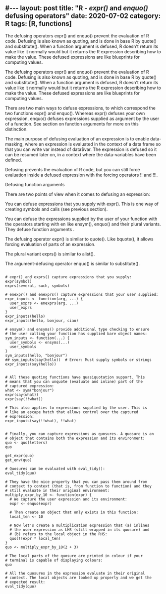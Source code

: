 #---
layout: post
title: "R - <em>expr()</em> and <em>enquo()</em> defusing operators"
date: 2020-07-02
category: R
tags: [R, functions]
---

The defusing operators expr() and enquo() prevent the evaluation of R code. Defusing is also known as quoting, and is done in base R by quote() and substitute(). When a function argument is defused, R doesn't return its value like it normally would but it returns the R expression describing how to make the value. These defused expressions are like blueprints for computing values.

The defusing operators expr() and enquo() prevent the evaluation of R code. Defusing is also known as quoting, and is done in base R by quote() and substitute(). When a function argument is defused, R doesn't return its value like it normally would but it returns the R expression describing how to make the value. These defused expressions are like blueprints for computing values.

There are two main ways to defuse expressions, to which correspond the two functions expr() and enquo(). Whereas expr() defuses your own expression, enquo() defuses expressions supplied as argument by the user of a function. See section on function arguments for more on this distinction.

The main purpose of defusing evaluation of an expression is to enable data-masking, where an expression is evaluated in the context of a data frame so that you can write var instead of data$var. The expression is defused so it can be resumed later on, in a context where the data-variables have been defined.

Defusing prevents the evaluation of R code, but you can still force evaluation inside a defused expression with the forcing operators !! and !!!.


Defusing function arguments

There are two points of view when it comes to defusing an expression:

You can defuse expressions that you supply with expr(). This is one way of creating symbols and calls (see previous section).

You can defuse the expressions supplied by the user of your function with the operators starting with en like ensym(), enquo() and their plural variants. They defuse function arguments .


The defusing operator expr() is similar to quote(). Like bquote(), it allows forcing evaluation of parts of an expression.

The plural variant exprs() is similar to alist().

The argument-defusing operator enquo() is similar to substitute().

``` 

# expr() and exprs() capture expressions that you supply:
expr(symbol)
exprs(several, such, symbols)

# enexpr() and enexprs() capture expressions that your user supplied:
expr_inputs <- function(arg, ...) {
  user_exprs <- enexprs(arg, ...)
  user_exprs
}
expr_inputs(hello)
expr_inputs(hello, bonjour, ciao)

# ensym() and ensyms() provide additional type checking to ensure
# the user calling your function has supplied bare object names:
sym_inputs <- function(...) {
  user_symbols <- ensyms(...)
  user_symbols
}
sym_inputs(hello, "bonjour")
## sym_inputs(say(hello))  # Error: Must supply symbols or strings
expr_inputs(say(hello))


# All these quoting functions have quasiquotation support. This
# means that you can unquote (evaluate and inline) part of the
# captured expression:
what <- sym("bonjour")
expr(say(what))
expr(say(!!what))

# This also applies to expressions supplied by the user. This is
# like an escape hatch that allows control over the captured
# expression:
expr_inputs(say(!!what), !!what)


# Finally, you can capture expressions as quosures. A quosure is an
# object that contains both the expression and its environment:
quo <- quo(letters)
quo

get_expr(quo)
get_env(quo)

# Quosures can be evaluated with eval_tidy():
eval_tidy(quo)

# They have the nice property that you can pass them around from
# context to context (that is, from function to function) and they
# still evaluate in their original environment:
multiply_expr_by_10 <- function(expr) {
  # We capture the user expression and its environment:
  expr <- enquo(expr)

  # Then create an object that only exists in this function:
  local_ten <- 10

  # Now let's create a multiplication expression that (a) inlines
  # the user expression as LHS (still wrapped in its quosure) and
  # (b) refers to the local object in the RHS:
  quo(!!expr * local_ten)
}
quo <- multiply_expr_by_10(2 + 3)

# The local parts of the quosure are printed in colour if your
# terminal is capable of displaying colours:
quo

# All the quosures in the expression evaluate in their original
# context. The local objects are looked up properly and we get the
# expected result:
eval_tidy(quo)
``` 
